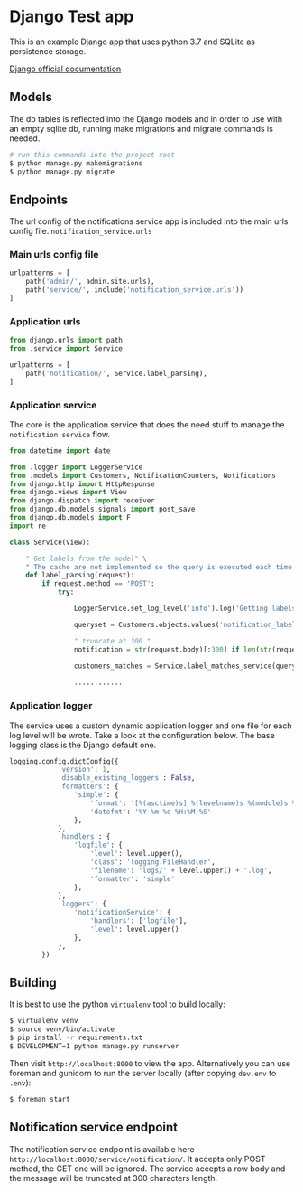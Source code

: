 # Django Test app

This is an example Django app that uses python 3.7 and SQLite as persistence storage.

[Django official documentation](https://docs.djangoproject.com/en/2.2/)

## Models

The db tables is reflected into the Django models and in order to use with an empty sqlite db, running make migrations and migrate commands is needed.


```sh
# run this commands into the project root
$ python manage.py makemigrations
$ python manage.py migrate
```

## Endpoints

The url config of the notifications service app is included into the main urls config file. `notification_service.urls`

### Main urls config file

```python
urlpatterns = [
    path('admin/', admin.site.urls),
    path('service/', include('notification_service.urls'))
]
```

### Application urls

```python
from django.urls import path
from .service import Service

urlpatterns = [
    path('notification/', Service.label_parsing),
]
```

### Application service

The core is the application service that does the need stuff to manage the `notification service` flow.

```python
from datetime import date

from .logger import LoggerService
from .models import Customers, NotificationCounters, Notifications
from django.http import HttpResponse
from django.views import View
from django.dispatch import receiver
from django.db.models.signals import post_save
from django.db.models import F
import re

class Service(View):

    " Get labels from the model" \
    " The cache are not implemented so the query is executed each time "
    def label_parsing(request):
        if request.method == 'POST':
            try:

                LoggerService.set_log_level('info').log('Getting labels from customers table')

                queryset = Customers.objects.values('notification_label', 'id')

                " truncate at 300 "
                notification = str(request.body)[:300] if len(str(request.body)) > 300 else str(request.body)

                customers_matches = Service.label_matches_service(queryset, notification)
                
                ............
```

### Application logger

The service uses a custom dynamic application logger and one file for each log level will be wrote.
Take a look at the configuration below. The base logging class is the Django default one.

```python
logging.config.dictConfig({
            'version': 1,
            'disable_existing_loggers': False,
            'formatters': {
                'simple': {
                    'format': '[%(asctime)s] %(levelname)s %(module)s %(process)d %(thread)d %(message)s',
                    'datefmt': '%Y-%m-%d %H:%M:%S'
                },
            },
            'handlers': {
                'logfile': {
                    'level': level.upper(),
                    'class': 'logging.FileHandler',
                    'filename': 'logs/' + level.upper() + '.log',
                    'formatter': 'simple'
                },
            },
            'loggers': {
                'notificationService': {
                    'handlers': ['logfile'],
                    'level': level.upper()
                },
            },
        })
```

## Building

It is best to use the python `virtualenv` tool to build locally:

```sh
$ virtualenv venv
$ source venv/bin/activate
$ pip install -r requirements.txt
$ DEVELOPMENT=1 python manage.py runserver
```

Then visit `http://localhost:8000` to view the app. Alternatively you
can use foreman and gunicorn to run the server locally (after copying
`dev.env` to `.env`):

```sh
$ foreman start
```

## Notification service endpoint

The notification service endpoint is available here `http://localhost:8000/service/notification/`. It accepts only POST method, the GET one will be ignored.
The service accepts a row body and the message will be truncated at 300 characters length.

